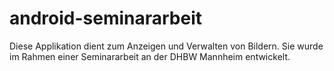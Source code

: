 # android-seminararbeit

Diese Applikation dient zum Anzeigen und Verwalten von Bildern.
Sie wurde im Rahmen einer Seminararbeit an der DHBW Mannheim entwickelt.

